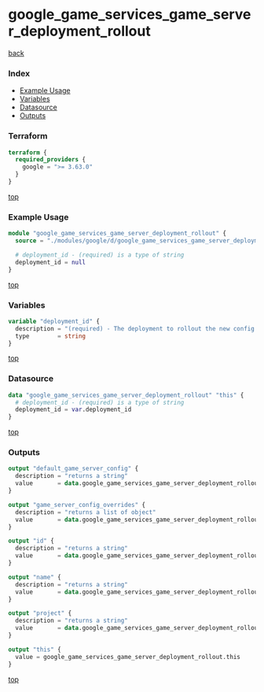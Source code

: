 # google_game_services_game_server_deployment_rollout

[back](../google.md)

### Index

- [Example Usage](#example-usage)
- [Variables](#variables)
- [Datasource](#datasource)
- [Outputs](#outputs)

### Terraform

```terraform
terraform {
  required_providers {
    google = ">= 3.63.0"
  }
}
```

[top](#index)

### Example Usage

```terraform
module "google_game_services_game_server_deployment_rollout" {
  source = "./modules/google/d/google_game_services_game_server_deployment_rollout"

  # deployment_id - (required) is a type of string
  deployment_id = null
}
```

[top](#index)

### Variables

```terraform
variable "deployment_id" {
  description = "(required) - The deployment to rollout the new config to. Only 1 rollout must be associated with each deployment."
  type        = string
}
```

[top](#index)

### Datasource

```terraform
data "google_game_services_game_server_deployment_rollout" "this" {
  # deployment_id - (required) is a type of string
  deployment_id = var.deployment_id
}
```

[top](#index)

### Outputs

```terraform
output "default_game_server_config" {
  description = "returns a string"
  value       = data.google_game_services_game_server_deployment_rollout.this.default_game_server_config
}

output "game_server_config_overrides" {
  description = "returns a list of object"
  value       = data.google_game_services_game_server_deployment_rollout.this.game_server_config_overrides
}

output "id" {
  description = "returns a string"
  value       = data.google_game_services_game_server_deployment_rollout.this.id
}

output "name" {
  description = "returns a string"
  value       = data.google_game_services_game_server_deployment_rollout.this.name
}

output "project" {
  description = "returns a string"
  value       = data.google_game_services_game_server_deployment_rollout.this.project
}

output "this" {
  value = google_game_services_game_server_deployment_rollout.this
}
```

[top](#index)